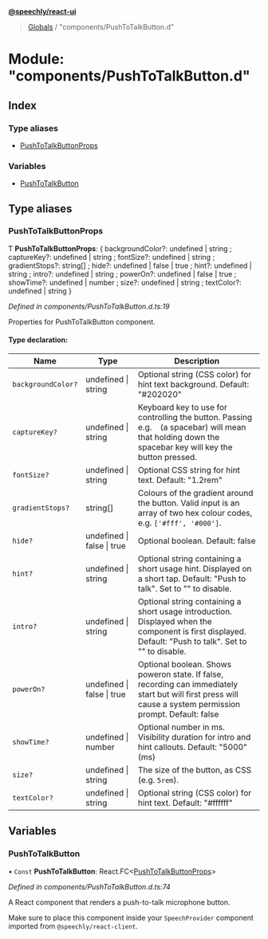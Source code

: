 **[@speechly/react-ui](../README.md)**

> [Globals](../README.md) / "components/PushToTalkButton.d"

# Module: "components/PushToTalkButton.d"

## Index

### Type aliases

* [PushToTalkButtonProps](_components_pushtotalkbutton_d_.md#pushtotalkbuttonprops)

### Variables

* [PushToTalkButton](_components_pushtotalkbutton_d_.md#pushtotalkbutton)

## Type aliases

### PushToTalkButtonProps

Ƭ  **PushToTalkButtonProps**: { backgroundColor?: undefined \| string ; captureKey?: undefined \| string ; fontSize?: undefined \| string ; gradientStops?: string[] ; hide?: undefined \| false \| true ; hint?: undefined \| string ; intro?: undefined \| string ; powerOn?: undefined \| false \| true ; showTime?: undefined \| number ; size?: undefined \| string ; textColor?: undefined \| string  }

*Defined in components/PushToTalkButton.d.ts:19*

Properties for PushToTalkButton component.

#### Type declaration:

Name | Type | Description |
------ | ------ | ------ |
`backgroundColor?` | undefined \| string | Optional string (CSS color) for hint text background. Default: "#202020" |
`captureKey?` | undefined \| string | Keyboard key to use for controlling the button. Passing e.g. ` ` (a spacebar) will mean that holding down the spacebar key will key the button pressed. |
`fontSize?` | undefined \| string | Optional CSS string for hint text. Default: "1.2rem" |
`gradientStops?` | string[] | Colours of the gradient around the button. Valid input is an array of two hex colour codes, e.g. `['#fff', '#000']`. |
`hide?` | undefined \| false \| true | Optional boolean. Default: false |
`hint?` | undefined \| string | Optional string containing a short usage hint. Displayed on a short tap. Default: "Push to talk". Set to "" to disable. |
`intro?` | undefined \| string | Optional string containing a short usage introduction. Displayed when the component is first displayed. Default: "Push to talk". Set to "" to disable. |
`powerOn?` | undefined \| false \| true | Optional boolean. Shows poweron state. If false, recording can immediately start but will first press will cause a system permission prompt. Default: false |
`showTime?` | undefined \| number | Optional number in ms. Visibility duration for intro and hint callouts. Default: "5000" (ms) |
`size?` | undefined \| string | The size of the button, as CSS (e.g. `5rem`). |
`textColor?` | undefined \| string | Optional string (CSS color) for hint text. Default: "#ffffff" |

## Variables

### PushToTalkButton

• `Const` **PushToTalkButton**: React.FC\<[PushToTalkButtonProps](_components_pushtotalkbutton_d_.md#pushtotalkbuttonprops)>

*Defined in components/PushToTalkButton.d.ts:74*

A React component that renders a push-to-talk microphone button.

Make sure to place this component inside your `SpeechProvider` component imported from `@speechly/react-client`.
